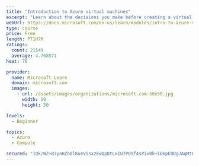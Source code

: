 ```yaml
---
title: "Introduction to Azure virtual machines"
excerpt: "Learn about the decisions you make before creating a virtual machine, the options to create and manage the VM, and the extensions and services you use to manage your VM."
webUrl: https://docs.microsoft.com/en-us/learn/modules/intro-to-azure-virtual-machines/
type: course
price: Free
length: PT1H7M
ratings:
  count: 21549
  average: 4.708571
heat: 76

provider:
  name: Microsoft Learn
  domain: microsoft.com
  images:
    - url: /assets/images/organizations/microsoft.com-50x50.jpg
      width: 50
      height: 50

levels:
  - Beginner

topics:
  - Azure
  - Compute

secured: "IQk/WZ+83ynHZh0lKueVSsxzEwQpQtLxIU7PO9f4sPixBk+iD6pEODgJAqMtQi8iVKk952Ip3XGHbGw+EFFwps6OL2KW6pjy8vYw/26aY5KPVwmuT2JDMiF8SJxrViOl1BaVDexmrieETypLcApt+EwXVf+N8naWSC12uZiwtAI2i18Hf6OaHgORQ7RvryEh0pE7teW+x8GyKaLv1DTifAVPIMSLAnQNZlecRbhfqwf1tFAiowqT4hcc12gL+UZpome7qzZhx818JA8tl8e1iD3rhdwfrjG/xc8wz40FQNUSTkJ22EDbz9Jz8QJZb7fgIGkLMQy8Q5xFfq67gvXG3hVthug8z7QlDxeKeJEiTXS81gNlOoCeTrFp28BtYNTlWW9ezykd5+3uAxjJbA0SKXgijl6Lizi2pvwzULOGw+nZXxS+hNh/TKqKKKu/0UzK;DLUfmY7hA4852BzvrA5wUw=="
---
```


